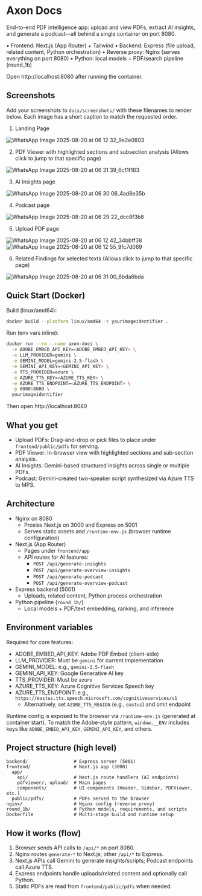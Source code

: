 # Axon Docs

End-to-end PDF intelligence app: upload and view PDFs, extract AI insights, and generate a podcast—all behind a single container on port 8080.

• Frontend: Next.js (App Router) + Tailwind
• Backend: Express (file upload, related content, Python orchestration)
• Reverse proxy: Nginx (serves everything on port 8080)
• Python: local models + PDF/search pipeline (round_1b)

Open http://localhost:8080 after running the container.

## Screenshots

Add your screenshots to `docs/screenshots/` with these filenames to render below. Each image has a short caption to match the requested order.

1. Landing Page

![WhatsApp Image 2025-08-20 at 06 12 32_9e2e0603](https://github.com/user-attachments/assets/9ba55ad0-c163-4d1e-b468-ca9881b443e5)

2. PDF Viewer with highlighted sections and subsection analysis (Allows click to jump to that specific page)

![WhatsApp Image 2025-08-20 at 06 31 39_6c11f163](https://github.com/user-attachments/assets/f07feccb-3a1a-4f2e-b088-a9e44bf1955c)


3. AI Insights page

![WhatsApp Image 2025-08-20 at 06 30 06_4ad8e35b](https://github.com/user-attachments/assets/2f40252d-4ee5-4ef1-93d6-841716b5f564)

4. Podcast page

![WhatsApp Image 2025-08-20 at 06 29 22_dcc8f3b8](https://github.com/user-attachments/assets/f6990057-7d35-47f5-9880-3a1549a699fb)

5. Upload PDF page

![WhatsApp Image 2025-08-20 at 06 12 42_34bbff38](https://github.com/user-attachments/assets/0a184ec1-3b2d-45f7-84c4-351fdabfefa0)
![WhatsApp Image 2025-08-20 at 06 12 55_9fc7d069](https://github.com/user-attachments/assets/d7041c79-aac2-4144-a8d5-dce1eedd89f2)

6. Related Findings for selected texts   (Allows click to jump to that specific page)

![WhatsApp Image 2025-08-20 at 06 31 00_6bda6bda](https://github.com/user-attachments/assets/762129f6-b142-4405-a94f-11f076ce3736)


## Quick Start (Docker)

Build (linux/amd64):

```bash
docker build --platform linux/amd64 -t yourimageidentifier .
```

Run (env vars inline):

```bash
docker run --rm --name axon-docs \
  -e ADOBE_EMBED_API_KEY=<ADOBE_EMBED_API_KEY> \
  -e LLM_PROVIDER=gemini \
  -e GEMINI_MODEL=gemini-2.5-flash \
  -e GEMINI_API_KEY=<GEMINI_API_KEY> \
  -e TTS_PROVIDER=azure \
  -e AZURE_TTS_KEY=<AZURE_TTS_KEY> \
  -e AZURE_TTS_ENDPOINT=<AZURE_TTS_ENDPOINT> \
  -p 8080:8080 \
  yourimageidentifier
```

Then open http://localhost:8080

## What you get

- Upload PDFs: Drag-and-drop or pick files to place under `frontend/public/pdfs` for serving.
- PDF Viewer: In-browser view with highlighted sections and sub-section analysis.
- AI Insights: Gemini-based structured insights across single or multiple PDFs.
- Podcast: Gemini-created two-speaker script synthesized via Azure TTS to MP3.

## Architecture

- Nginx on 8080
  - Proxies Next.js on 3000 and Express on 5001
  - Serves static assets and `/runtime-env.js` (browser runtime configuration)
- Next.js (App Router)
  - Pages under `frontend/app`
  - API routes for AI features:
    - `POST /api/generate-insights`
    - `POST /api/generate-overview-insights`
    - `POST /api/generate-podcast`
    - `POST /api/generate-overview-podcast`
- Express backend (5001)
  - Uploads, related content, Python process orchestration
- Python pipeline (`round_1b/`)
  - Local models + PDF/text embedding, ranking, and inference

## Environment variables

Required for core features:

- ADOBE_EMBED_API_KEY: Adobe PDF Embed (client-side)
- LLM_PROVIDER: Must be `gemini` for current implementation
- GEMINI_MODEL: e.g., `gemini-2.5-flash`
- GEMINI_API_KEY: Google Generative AI key
- TTS_PROVIDER: Must be `azure`
- AZURE_TTS_KEY: Azure Cognitive Services Speech key
- AZURE_TTS_ENDPOINT: e.g., `https://eastus.tts.speech.microsoft.com/cognitiveservices/v1`
  - Alternatively, set `AZURE_TTS_REGION` (e.g., `eastus`) and omit endpoint

Runtime config is exposed to the browser via `/runtime-env.js` (generated at container start). To match the Adobe-style pattern, `window.__ENV` includes keys like `ADOBE_EMBED_API_KEY`, `GEMINI_API_KEY`, and others.

## Project structure (high level)

```
backend/                 # Express server (5001)
frontend/                # Next.js app (3000)
  app/
    api/                 # Next.js route handlers (AI endpoints)
    pdfviewer/, upload/  # Main pages
    components/          # UI components (Header, Sidebar, PDFViewer, etc.)
  public/pdfs/           # PDFs served to the browser
nginx/                   # Nginx config (reverse proxy)
round_1b/                # Python models, requirements, and scripts
Dockerfile               # Multi-stage build and runtime setup
```

## How it works (flow)

1) Browser sends API calls to `/api/*` on port 8080.
2) Nginx routes `generate-*` to Next.js; other `/api/*` to Express.
3) Next.js APIs call Gemini to generate insights/scripts; Podcast endpoints call Azure TTS.
4) Express endpoints handle uploads/related content and optionally call Python.
5) Static PDFs are read from `frontend/public/pdfs` when needed.
